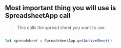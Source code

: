 ## Most important thing you will use is SpreadsheetApp call 

> This calls the spread sheet you want to use

``` javascript

let spreadsheet = SpreadsheetApp.getActiveSheet()


```
